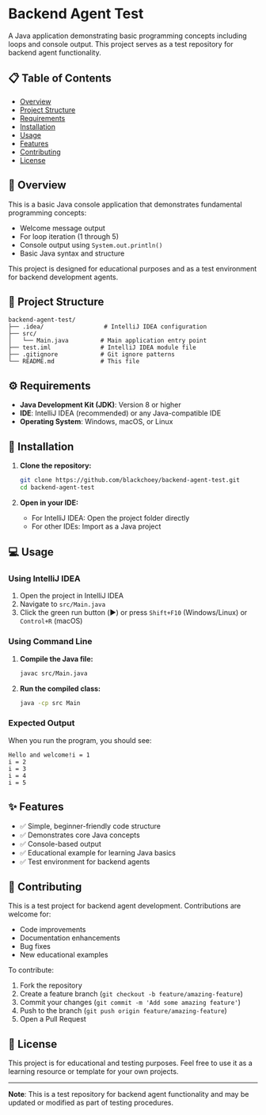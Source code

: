 # Backend Agent Test

A Java application demonstrating basic programming concepts including loops and console output. This project serves as a test repository for backend agent functionality.

## 📋 Table of Contents

- [Overview](#overview)
- [Project Structure](#project-structure)
- [Requirements](#requirements)
- [Installation](#installation)
- [Usage](#usage)
- [Features](#features)
- [Contributing](#contributing)
- [License](#license)

## 🎯 Overview

This is a basic Java console application that demonstrates fundamental programming concepts:
- Welcome message output
- For loop iteration (1 through 5)
- Console output using `System.out.println()`
- Basic Java syntax and structure

This project is designed for educational purposes and as a test environment for backend development agents.

## 📁 Project Structure

```
backend-agent-test/
├── .idea/                 # IntelliJ IDEA configuration
├── src/
│   └── Main.java         # Main application entry point
├── test.iml              # IntelliJ IDEA module file
├── .gitignore            # Git ignore patterns
└── README.md             # This file
```

## ⚙️ Requirements

- **Java Development Kit (JDK)**: Version 8 or higher
- **IDE**: IntelliJ IDEA (recommended) or any Java-compatible IDE
- **Operating System**: Windows, macOS, or Linux

## 🚀 Installation

1. **Clone the repository:**
   ```bash
   git clone https://github.com/blackchoey/backend-agent-test.git
   cd backend-agent-test
   ```

2. **Open in your IDE:**
   - For IntelliJ IDEA: Open the project folder directly
   - For other IDEs: Import as a Java project

## 💻 Usage

### Using IntelliJ IDEA

1. Open the project in IntelliJ IDEA
2. Navigate to `src/Main.java`
3. Click the green run button (▶️) or press `Shift+F10` (Windows/Linux) or `Control+R` (macOS)

### Using Command Line

1. **Compile the Java file:**
   ```bash
   javac src/Main.java
   ```

2. **Run the compiled class:**
   ```bash
   java -cp src Main
   ```

### Expected Output

When you run the program, you should see:

```
Hello and welcome!i = 1
i = 2
i = 3
i = 4
i = 5
```

## ✨ Features

- ✅ Simple, beginner-friendly code structure
- ✅ Demonstrates core Java concepts
- ✅ Console-based output
- ✅ Educational example for learning Java basics
- ✅ Test environment for backend agents

## 🤝 Contributing

This is a test project for backend agent development. Contributions are welcome for:
- Code improvements
- Documentation enhancements
- Bug fixes
- New educational examples

To contribute:
1. Fork the repository
2. Create a feature branch (`git checkout -b feature/amazing-feature`)
3. Commit your changes (`git commit -m 'Add some amazing feature'`)
4. Push to the branch (`git push origin feature/amazing-feature`)
5. Open a Pull Request

## 📄 License

This project is for educational and testing purposes. Feel free to use it as a learning resource or template for your own projects.

---

**Note**: This is a test repository for backend agent functionality and may be updated or modified as part of testing procedures.
